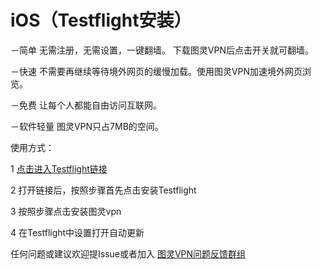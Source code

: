 # iOS（Testflight安装）

－简单 无需注册，无需设置，一键翻墙。 下载图灵VPN后点击开关就可翻墙。

－快速 不需要再继续等待境外网页的缓慢加载。使用图灵VPN加速境外网页浏览。

－免费 让每个人都能自由访问互联网。

－软件轻量 图灵VPN只占7MB的空间。

使用方式：

1 [点击进入Testflight链接](https://testflight.apple.com/join/ud1FVIMV) 

2 打开链接后，按照步骤首先点击安装Testflight

3 按照步骤点击安装图灵vpn

4 在Testflight中设置打开自动更新

任何问题或建议欢迎提Issue或者加入 [图灵VPN问题反馈群组](https://t.me/joinchat/PPJzrRiBH5t5mNmfV57WZA)

